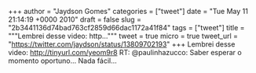 
+++
author = "Jaydson Gomes"
categories = ["tweet"]
date = "Tue May 11 21:14:19 +0000 2010"
draft = false
slug = "2b3441136d74bad763cf2859d66dac1172a41f84"
tags = ["tweet"]
title = """Lembrei desse video: http..."""
tweet = true
micro = true
tweet_url = "https://twitter.com/jaydson/status/13809702193"
+++
Lembrei desse video: http://tinyurl.com/yeom9r8  RT: @paulinhazucco: Saber esperar o momento oportuno... Nada fácil...
